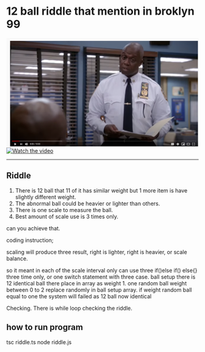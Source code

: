 # 12 ball riddle that mention in broklyn 99 

[![Watch the video](preview-image.png)](https://www.youtube.com/watch?v=cCOUmCy691s) 
[![Watch the video](https://i.redd.it/tm8603g4rdmx.gif)](https://www.youtube.com/watch?v=cCOUmCy691s)

---------

## Riddle
1) There is 12 ball that 11 of it has similar weight but 1 more item is have slightly different weight.
2) The abnormal ball could be heavier or lighter than others.
3) There is one scale to measure the ball.
4) Best amount of scale use is 3 times only.

can you achieve that.

coding instruction;

scaling will produce three result,
right is lighter,
right is heavier,
or scale balance.

so it meant in each of the scale interval only can use three if()else if() else{} three time only,
or one switch statement with three case.
ball setup there is 12 identical ball there place in array as weight 1.
one random ball  weight between  0 to 2 replace randomly in ball setup array.
if weight random ball equal to one the system will failed as 12 ball now identical


Checking.
There is while loop checking the riddle.


## how to run program
tsc riddle.ts
node riddle.js